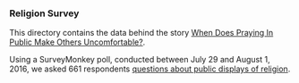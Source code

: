### Religion Survey

This directory contains the data behind the story [When Does Praying In Public Make Others Uncomfortable?](http://fivethirtyeight.com/features/when-does-praying-in-public-make-others-uncomfortable).

Using a SurveyMonkey poll, conducted between July 29 and August 1, 2016, we asked 661 respondents [questions about public displays of religion](https://espnfivethirtyeight.files.wordpress.com/2016/09/surveymonkey_82631483.pdf).
